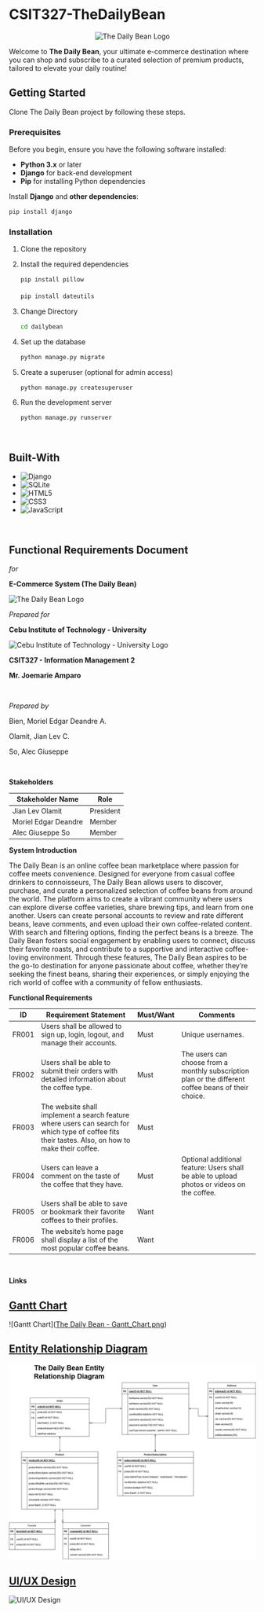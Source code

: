 # CSIT327-TheDailyBean
<p align="center">
  <img src="https://github.com/user-attachments/assets/aa9724d6-7a50-4b92-8956-c0fbf436ee9f" alt="The Daily Bean Logo" width="200" height="auto" />
</p>

Welcome to **The Daily Bean**, your ultimate e-commerce destination where you can shop and subscribe to a curated selection of premium products, tailored to elevate your daily routine!

## Getting Started

Clone The Daily Bean project by following these steps.

### Prerequisites

Before you begin, ensure you have the following software installed:

- **Python 3.x** or later
- **Django** for back-end development
- **Pip** for installing Python dependencies

Install **Django** and **other dependencies**:

```sh
pip install django
```

### Installation

1. Clone the repository

2. Install the required dependencies

   ```sh
   pip install pillow
   
   pip install dateutils
   ```

3. Change Directory
   ```sh
   cd dailybean
   ```
4. Set up the database
   ```sh
   python manage.py migrate
   ```
5. Create a superuser (optional for admin access)
   ```sh
   python manage.py createsuperuser
   ```
6. Run the development server
   ```sh
   python manage.py runserver
   ```

<br>

## Built-With

- ![Django](https://img.shields.io/badge/Django-092E20?style=for-the-badge&logo=django&logoColor=white)
- ![SQLite](https://img.shields.io/badge/SQLite-07405E?style=for-the-badge&logo=sqlite&logoColor=white)
- ![HTML5](https://img.shields.io/badge/HTML5-E34F26?style=for-the-badge&logo=html5&logoColor=white)
- ![CSS3](https://img.shields.io/badge/CSS3-1572B6?style=for-the-badge&logo=css3&logoColor=white)
- ![JavaScript](https://img.shields.io/badge/JavaScript-F7DF1E?style=for-the-badge&logo=javascript&logoColor=black)

<br>

## Functional Requirements Document

_for_

**E-Commerce System (The Daily Bean)**

![The Daily Bean Logo](https://github.com/user-attachments/assets/aa9724d6-7a50-4b92-8956-c0fbf436ee9f)

_Prepared for_

**Cebu Institute of Technology - University**

![Cebu Institute of Technology - University Logo](https://github.com/user-attachments/assets/3228e53c-904b-4887-893f-458c341dd763)

**CSIT327 - Information Management 2**

**Mr. Joemarie Amparo**

<br>

_Prepared by_

Bien, Moriel Edgar Deandre A.

Olamit, Jian Lev C.

So, Alec Giuseppe

<br>

**Stakeholders**

| **Stakeholder Name** | **Role** |
| --- | --- |
| Jian Lev Olamit | President |
| Moriel Edgar Deandre | Member |
| Alec Giuseppe So | Member |

**System Introduction**

The Daily Bean is an online coffee bean marketplace where passion for coffee meets convenience. Designed for everyone from casual coffee drinkers to connoisseurs, The Daily Bean allows users to discover, purchase, and curate a personalized selection of coffee beans from around the world. The platform aims to create a vibrant community where users can explore diverse coffee varieties, share brewing tips, and learn from one another. Users can create personal accounts to review and rate different beans, leave comments, and even upload their own coffee-related content. With search and filtering options, finding the perfect beans is a breeze. The Daily Bean fosters social engagement by enabling users to connect, discuss their favorite roasts, and contribute to a supportive and interactive coffee-loving environment. Through these features, The Daily Bean aspires to be the go-to destination for anyone passionate about coffee, whether they’re seeking the finest beans, sharing their experiences, or simply enjoying the rich world of coffee with a community of fellow enthusiasts.

**Functional Requirements**

| ID  | Requirement Statement | Must/Want | Comments |
| --- | --- | --- | --- |
| FR001 | Users shall be allowed to sign up, login, logout, and manage their accounts. | Must | Unique usernames. |
| FR002 | Users shall be able to submit their orders with detailed information about the coffee type. | Must | The users can choose from a monthly subscription plan or the different coffee beans of their choice. |
| FR003 | The website shall implement a search feature where users can search for which type of coffee fits their tastes. Also, on how to make their coffee. | Must |     |
| FR004 | Users can leave a comment on the taste of the coffee that they have. | Must | Optional additional feature: Users shall be able to upload photos or videos on the coffee. |
| FR005 | Users shall be able to save or bookmark their favorite coffees to their profiles. | Want |     |
| FR006 | The website’s home page shall display a list of the most popular coffee beans. | Want |     |

<br>

**Links**

## [Gantt Chart](https://docs.google.com/spreadsheets/d/1lFSu1Gdd4UFz1T0iWEvJSLEl58MotyHC/edit?usp=sharing&ouid=103308061537347084844&rtpof=true&sd=true)
![Gantt Chart]([The Daily Bean - Gantt_Chart.png](https://github.com/Modarku/CSIT327-TheDailyBean/blob/main/The%20Daily%20Bean%20-%20Gantt_Chart.png))

## [Entity Relationship Diagram](https://drive.google.com/file/d/1YvhLOIkDxHGi0yj7NyAK2DyY4haKudIt/view?usp=sharing)
![Entity Relationship Diagram](https://github.com/Modarku/CSIT327-TheDailyBean/blob/6297d02776b9b4679837ef8d064232e033f47e7a/dailybean/static/images/The%20Daily%20Bean%20-%20ERD.png)

## [UI/UX Design](https://www.figma.com/design/J0LWe4lGRKWkQbFVbVHrrq/The-Daily-Bean---UI%2FUX?node-id=0-1&t=SCoVHS2K7E38KZa8-1)
![UI/UX Design](https://github.com/Modarku/CSIT327-TheDailyBean/blob/a44a1dfd6d58f88fce2072139df07d8bdf07365a/dailybean/static/images/The%20Daily%20Bean%20-%20UI_UX.png)

